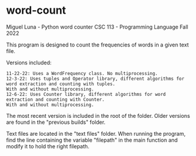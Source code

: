 # word-count
Miguel Luna - Python word counter
CSC 113 - Programming Language Fall 2022

This program is designed to count the frequencies of words in a given text file.

Versions included:

	11-22-22: Uses a WordFrequency class. No multiprocessing.
	12-3-22: Uses tuples and Operator library, different algorithms for word extraction and counting with tuples. 
	With and without multiprocessing.
	12-6-22: Uses Counter library, different algorithms for word extraction and counting with Counter. 
	With and without multiprocessing.

The most recent version is included in the root of the folder. Older versions are found in the "previous builds" folder.

Text files are located in the "text files" folder. When running the program, find the line containing the variable "filepath" in the main function and
modify it to hold the right filepath. 
